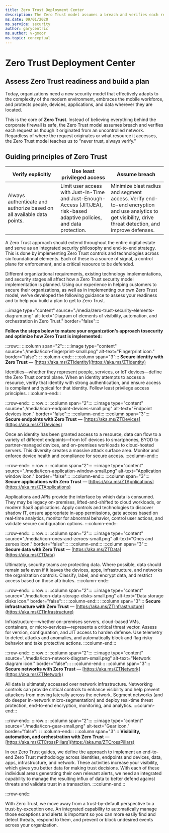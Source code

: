 ```yaml
---
title: Zero Trust Deployment Center
description: The Zero Trust model assumes a breach and verifies each request as though it originated from an uncontrolled network. Regardless of where the request originates or what resource it accesses, the Zero Trust model teaches us to never trust and to always verify.
ms.date: 09/01/2020
ms.service: security
author: garycentric
ms.author: v-gmoor
ms.topic: conceptual
---
```


# Zero Trust Deployment Center

## Assess Zero Trust readiness and build a plan

Today, organizations need a new security model that effectively adapts
to the complexity of the modern environment, embraces the mobile
workforce, and protects people, devices, applications, and data wherever
they are located.

This is the core of **Zero Trust**. Instead of believing everything
behind the corporate firewall is safe, the Zero Trust model assumes
breach and verifies each request as though it originated from an
uncontrolled network. Regardless of where the request originates or what
resource it accesses, the Zero Trust model teaches us to "never trust,
always verify."

## Guiding principles of Zero Trust

| Verify&nbsp;explicitly | Use least privileged access | Assume breach |
|------|-------|------|
| Always authenticate and authorize based on all available data points. | Limit user access with Just-In-Time and Just-Enough-Access (JIT/JEA), risk-based adaptive policies, and data protection. | Minimize blast radius and segment access. Verify end-to-end encryption and use analytics to get visibility, drive threat detection, and improve defenses. |


A Zero Trust approach should extend throughout the entire digital estate
and serve as an integrated security philosophy and end-to-end strategy.
This is done by implementing Zero Trust controls and technologies across
six foundational elements. Each of these is a source of signal, a
control plane for enforcement, and a critical resource to be defended.

Different organizational requirements, existing technology
implementations, and security stages all affect how a Zero Trust
security model implementation is planned. Using our experience in
helping customers to secure their organizations, as well as in
implementing our own Zero Trust model, we've developed the following
guidance to assess your readiness and to help you build a plan to get to
Zero Trust.

:::image type="content" source="./media/zero-trust-security-elements-diagram.png" alt-text="Diagram of elements of visibility, automation, and orchestration in Zero Trust." border="false":::

**Follow the steps below to mature your organization's approach tosecurity and optimize how Zero Trust is implemented:**

:::row::: <!-- ROW: Identity -->
   :::column span="2":::
:::image type="content" source="./media/icon-fingerprint-small.png" alt-text="Fingerprint icon." border="false":::
   :::column-end:::
   :::column span="3":::
**Secure identity with Zero Trust** — [https://aka.ms/ZTIdentity](https://aka.ms/ZTIdentity)

Identities—whether they represent people, services, or IoT devices—define the Zero Trust control plane. When an identity attempts to access a resource, verify that identity with strong authentication, and ensure access is compliant and typical for that identity. Follow least privilege access principles.
   :::column-end:::
<!-- Placeholder for video link.
   :::column span="2":::
[:::image type="content" source="./media/video-image-placeholder-01.png" alt-text="Placeholder 1." border="false":::](https://www.youtube.com/watch?v=gA5q0_3bxPs)
   :::column-end:::
-->
:::row-end:::
:::row::: <!-- ROW: Endpoints -->
   :::column span="2":::
:::image type="content" source="./media/icon-endpoint-devices-small.png" alt-text="Endpoint devices icon." border="false":::
   :::column-end:::
   :::column span="3":::
**Secure endpoints with Zero Trust** — [https://aka.ms/ZTDevices](https://aka.ms/ZTDevices)

Once an identity has been granted access to a resource, data can flow to a variety of different endpoints—from IoT devices to smartphones, BYOD to partner-managed devices, and on-premises workloads to cloud-hosted servers. This diversity creates a massive attack surface area. Monitor and enforce device health and compliance for secure access.
   :::column-end:::
<!-- Placeholder for video link.
   :::column span="2":::
[:::image type="content" source="./media/video-image-placeholder-02.png" alt-text="Placeholder 2." border="false":::](https://youtu.be/T6eWZbIP67E)
   :::column-end:::
-->
:::row-end:::
:::row::: <!-- ROW: Applications -->
   :::column span="2":::
:::image type="content" source="./media/icon-application-window-small.png" alt-text="Application window icon." border="false":::
   :::column-end:::
   :::column span="3":::
**Secure applications with Zero Trust** — [https://aka.ms/ZTApplications](https://aka.ms/ZTApplications)

Applications and APIs provide the interface by which data is consumed. They may be legacy on-premises, lifted-and-shifted to cloud workloads, or modern SaaS applications. Apply controls and technologies to discover shadow IT, ensure appropriate in-app permissions, gate access based on real-time analytics, monitor for abnormal behavior, control user actions, and validate secure configuration options.
   :::column-end:::
<!-- Placeholder for video link.
   :::column span="2":::
[:::image type="content" source="./media/video-image-placeholder-03.png" alt-text="Placeholder 3." border="false":::](https://youtu.be/6jsOaz1uS08)
   :::column-end:::
-->
:::row-end:::
:::row::: <!-- ROW: Data -->
   :::column span="2":::
:::image type="content" source="./media/icon-ones-and-zeroes-small.png" alt-text="Ones and zeroes icon." border="false":::
   :::column-end:::
   :::column span="3":::
**Secure data with Zero Trust** — [https://aka.ms/ZTData](https://aka.ms/ZTData)

Ultimately, security teams are protecting data. Where possible, data should remain safe even if it leaves the devices, apps, infrastructure, and networks the organization controls. Classify, label, and encrypt data, and restrict access based on those attributes.
   :::column-end:::
<!-- Placeholder for video link.
   :::column span="2":::
[:::image type="content" source="./media/video-image-placeholder-04.png" alt-text="Placeholder 4." border="false":::](https://youtu.be/XFg3szECXiw)
   :::column-end:::
-->
:::row-end:::
:::row::: <!-- ROW: Infrastructure -->
   :::column span="2":::
:::image type="content" source="./media/icon-data-storage-disks-small.png" alt-text="Data storage disks icon." border="false":::
   :::column-end:::
   :::column span="3":::
**Secure infrastructure with Zero Trust** — [https://aka.ms/ZTInfrastructure](https://aka.ms/ZTInfrastructure)

Infrastructure—whether on-premises servers, cloud-based VMs, containers, or micro-services—represents a critical threat vector. Assess for version, configuration, and JIT access to harden defense. Use telemetry to detect attacks and anomalies, and automatically block and flag risky behavior and take protective actions.
   :::column-end:::
<!-- Placeholder for video link.
   :::column span="2":::
[:::image type="content" source="./media/video-image-placeholder-05.png" alt-text="Placeholder 5." border="false":::](https://youtu.be/Nr01LAPaaik)
   :::column-end:::
-->
:::row-end:::
:::row::: <!-- ROW: Networks -->
   :::column span="2":::
:::image type="content" source="./media/icon-network-diagram-small.png" alt-text="Network diagram icon." border="false":::
   :::column-end:::
   :::column span="3":::
**Secure networks with Zero Trust** — [https://aka.ms/ZTNetwork](https://aka.ms/ZTNetwork)

All data is ultimately accessed over network infrastructure. Networking controls can provide critical controls to enhance visibility and help prevent attackers from moving laterally across the network. Segment networks (and do deeper in-network micro-segmentation) and deploy real-time threat protection, end-to-end encryption, monitoring, and analytics.
   :::column-end:::
<!-- Placeholder for video link.
   :::column span="2":::
[:::image type="content" source="./media/video-image-placeholder-06.png" alt-text="Placeholder 6." border="false":::](https://youtu.be/8CBfhBCtGGw)
   :::column-end:::
-->
:::row-end:::
:::row::: <!-- ROW: Visibility, automation, and orchestration -->
   :::column span="2":::
:::image type="content" source="./media/icon-gear-small.png" alt-text="Gear icon." border="false":::
   :::column-end:::
   :::column span="3":::
**Visibility, automation, and orchestration with Zero Trust** — [https://aka.ms/ZTCrossPillars](https://aka.ms/ZTCrossPillars)

In our Zero Trust guides, we define the approach to implement an end-to-end Zero Trust methodology across identities, endpoints and devices, data, apps, infrastructure, and network. These activities increase your visibility, which gives you better data for making trust decisions. With each of these individual areas generating their own relevant alerts, we need an integrated capability to manage the resulting influx of data to better defend against threats and validate trust in a transaction.
   :::column-end:::
<!-- Placeholder for video link.
   :::column span="2":::
[:::image type="content" source="./media/video-image-placeholder-07.png" alt-text="Placeholder 7." border="false":::](https://youtu.be/FgC-kVfcgm8)
   :::column-end:::
-->
:::row-end:::

With Zero Trust, we move away from a trust-by-default perspective to a trust-by-exception one. An integrated capability to automatically manage those exceptions and alerts is important so you can more easily find and detect threats, respond to them, and prevent or block undesired events across your organization.





